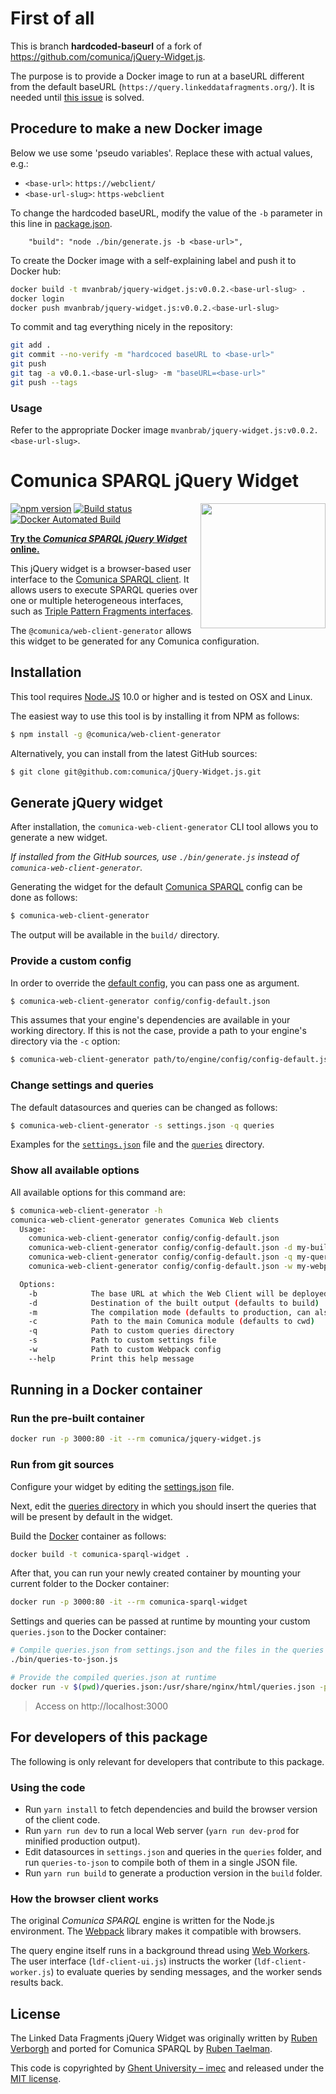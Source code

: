 # First of all
This is branch **hardcoded-baseurl** of a fork of https://github.com/comunica/jQuery-Widget.js.

The purpose is to provide a Docker image to run at a baseURL different from the default baseURL (`https://query.linkeddatafragments.org/`).
It is needed until [this issue](https://github.com/comunica/jQuery-Widget.js/issues/152) is solved.

## Procedure to make a new Docker image

Below we use some 'pseudo variables'. Replace these with actual values, e.g.:
- `<base-url>`: `https://webclient/`
- `<base-url-slug>`: `https-webclient`

To change the hardcoded baseURL, modify the value of the `-b` parameter in this line in [package.json](package.json).
```
    "build": "node ./bin/generate.js -b <base-url>",
```

To create the Docker image with a self-explaining label and push it to Docker hub:
```bash
docker build -t mvanbrab/jquery-widget.js:v0.0.2.<base-url-slug> .
docker login
docker push mvanbrab/jquery-widget.js:v0.0.2.<base-url-slug>
```

To commit and tag everything nicely in the repository:
```bash
git add .
git commit --no-verify -m "hardcoced baseURL to <base-url>"
git push
git tag -a v0.0.1.<base-url-slug> -m "baseURL=<base-url>"
git push --tags
```

### Usage

Refer to the appropriate Docker image `mvanbrab/jquery-widget.js:v0.0.2.<base-url-slug>`.

# Comunica SPARQL jQuery Widget
[<img src="https://comunica.dev/img/comunica_red.svg" width="200" align="right" alt="" />](https://comunica.dev/)

[![npm version](https://badge.fury.io/js/%40comunica%2Fweb-client-generator.svg)](https://www.npmjs.com/package/@comunica/web-client-generator)
[![Build status](https://github.com/comunica/jQuery-Widget.js/workflows/CI/badge.svg)](https://github.com/comunica/jQuery-Widget.js/actions?query=workflow%3ACI)
[![Docker Automated Build](https://img.shields.io/docker/automated/comunica/jquery-widget.js.svg)](https://hub.docker.com/r/comunica/jquery-widget.js/)

**[Try the _Comunica SPARQL jQuery Widget_ online.](http://query.linkeddatafragments.org/)**

This jQuery widget is a browser-based user interface to the [Comunica SPARQL client](https://github.com/comunica/comunica/tree/master/engines/query-sparql).
It allows users to execute SPARQL queries over one or multiple heterogeneous interfaces, such as [Triple Pattern Fragments interfaces](http://www.hydra-cg.com/spec/latest/triple-pattern-fragments/).

The `@comunica/web-client-generator` allows this widget to be generated for any Comunica configuration.

## Installation

This tool requires [Node.JS](http://nodejs.org/) 10.0 or higher and is tested on OSX and Linux.

The easiest way to use this tool is by installing it from NPM as follows:

```bash
$ npm install -g @comunica/web-client-generator
```

Alternatively, you can install from the latest GitHub sources:

```bash
$ git clone git@github.com:comunica/jQuery-Widget.js.git
```

## Generate jQuery widget

After installation, the `comunica-web-client-generator` CLI tool allows you to generate a new widget.

_If installed from the GitHub sources, use `./bin/generate.js` instead of `comunica-web-client-generator`._

Generating the widget for the default [Comunica SPARQL](https://github.com/comunica/comunica/tree/master/engines/query-sparql) config can be done as follows:

```bash
$ comunica-web-client-generator
```

The output will be available in the `build/` directory.

### Provide a custom config

In order to override the [default config](https://github.com/comunica/jQuery-Widget.js/blob/master/config/config-default.json), you can pass one as argument.

```bash
$ comunica-web-client-generator config/config-default.json
```

This assumes that your engine's dependencies are available in your working directory.
If this is not the case, provide a path to your engine's directory via the `-c` option:

```bash
$ comunica-web-client-generator path/to/engine/config/config-default.json -c path/to/engine/
```

### Change settings and queries

The default datasources and queries can be changed as follows:

```bash
$ comunica-web-client-generator -s settings.json -q queries
```

Examples for the [`settings.json`](https://github.com/comunica/jQuery-Widget.js/blob/master/settings.json) file
and the [`queries`](https://github.com/comunica/jQuery-Widget.js/tree/master/queries) directory.

### Show all available options

All available options for this command are:

```bash
$ comunica-web-client-generator -h
comunica-web-client-generator generates Comunica Web clients
  Usage:
    comunica-web-client-generator config/config-default.json
    comunica-web-client-generator config/config-default.json -d my-build/ -s my-settings.json
    comunica-web-client-generator config/config-default.json -q my-queries/
    comunica-web-client-generator config/config-default.json -w my-webpack.config.js

  Options:
    -b            The base URL at which the Web Client will be deployed [default: https://query.linkeddatafragments.org/]
    -d            Destination of the built output (defaults to build)
    -m            The compilation mode (defaults to production, can also be development)
    -c            Path to the main Comunica module (defaults to cwd)
    -q            Path to custom queries directory
    -s            Path to custom settings file
    -w            Path to custom Webpack config
    --help        Print this help message
```

## Running in a Docker container

### Run the pre-built container

```bash
docker run -p 3000:80 -it --rm comunica/jquery-widget.js
```

### Run from git sources

Configure your widget by editing the [settings.json](https://github.com/comunica/jQuery-Widget.js/blob/master/settings.json) file.

Next, edit the [queries directory](https://github.com/comunica/jQuery-Widget.js/tree/master/queries) in which you should insert the queries that will be present by default in the widget.

Build the [Docker](https://www.docker.com/) container as follows:

```bash
docker build -t comunica-sparql-widget .
```

After that, you can run your newly created container by mounting your current folder to the Docker container:
```bash
docker run -p 3000:80 -it --rm comunica-sparql-widget
```

Settings and queries can be passed at runtime by mounting your custom `queries.json` to the Docker container:

```bash
# Compile queries.json from settings.json and the files in the queries folder
./bin/queries-to-json.js

# Provide the compiled queries.json at runtime
docker run -v $(pwd)/queries.json:/usr/share/nginx/html/queries.json -p 3000:80 -it --rm comunica-sparql-widget
```

> Access on http://localhost:3000

## For developers of this package

The following is only relevant for developers that contribute to this package.

### Using the code

- Run `yarn install` to fetch dependencies and build the browser version of the client code.
- Run `yarn run dev` to run a local Web server (`yarn run dev-prod` for minified production output).
- Edit datasources in `settings.json` and queries in the `queries` folder, and run `queries-to-json` to compile both of them in a single JSON file.
- Run `yarn run build` to generate a production version in the `build` folder.

### How the browser client works

The original _Comunica SPARQL_ engine is written for the Node.js environment. The [Webpack](https://webpack.js.org/) library makes it compatible with browsers.

The query engine itself runs in a background thread using [Web Workers](https://developer.mozilla.org/en-US/docs/Web/API/Web_Workers_API/Using_web_workers). The user interface (`ldf-client-ui.js`) instructs the worker (`ldf-client-worker.js`) to evaluate queries by sending messages, and the worker sends results back.

## License

The Linked Data Fragments jQuery Widget was originally written by [Ruben Verborgh](https://ruben.verborgh.org/)
and ported for Comunica SPARQL by [Ruben Taelman](http://rubensworks.net/).

This code is copyrighted by [Ghent University – imec](http://idlab.ugent.be/)
and released under the [MIT license](http://opensource.org/licenses/MIT).
